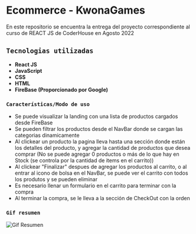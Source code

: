 # Ecommerce - KwonaGames

En este repositorio se encuentra la entrega del proyecto correspondiente al curso de REACT JS de CoderHouse en Agosto 2022

## `Tecnologias utilizadas`

* **React JS**
* **JavaScript**
* **CSS**
* **HTML**
* **FireBase (Proporcionado por Google)**

### `Características/Modo de uso`

* Se puede visualizar la landing con una lista de productos cargados desde FireBase
* Se pueden filtrar los productos desde el NavBar donde se cargan las categorias dinamicamente
* Al clickear un producto la pagina lleva hasta una sección donde están los detalles del producto, y agregar la cantidad de productos que desea comprar (No se puede agregar 0 productos o más de lo que hay en Stock (se controla por la cantidad de items en el carrito))
* Al clickear "Finalizar" despues de agregar los productos al carrito, o al entrar al icono de bolsa en el NavBar, se puede ver el carrito con todos los produtos y se pueden eliminar
* Es necesario llenar un formulario en el carrito para terminar con la compra
* Al terminar la compra, se le lleva a la sección de CheckOut con la orden


### `Gif resumen`

![Gif Resumen](./src/assets/images/VideoResumen-KwonaGames.gif)


